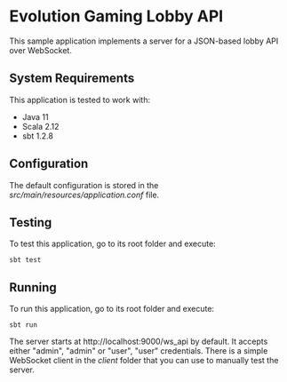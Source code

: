 # Evolution Gaming Lobby API

This sample application implements a server for a JSON-based lobby API over WebSocket.

## System Requirements

This application is tested to work with:

* Java 11
* Scala 2.12
* sbt 1.2.8

## Configuration

The default configuration is stored in the *src/main/resources/application.conf* file.

## Testing

To test this application, go to its root folder and execute:

    sbt test

## Running

To run this application, go to its root folder and execute:

    sbt run

The server starts at http://localhost:9000/ws_api by default. It accepts either "admin", "admin" or
"user", "user" credentials. There is a simple WebSocket client in the *client* folder that you can use to
manually test the server.
